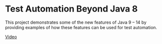 # Test Automation Beyond Java 8

This project demonstrates some of the new features of Java 9 – 14 by providing examples of how these features can be used for test automation.

[Video](https://youtu.be/3DTHJCIt5hU)
